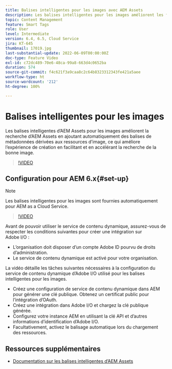 ```yaml
---
title: Balises intelligentes pour les images avec AEM Assets
description: Les balises intelligentes pour les images améliorent les fonctionnalités de recherche d’AEM en ajoutant automatiquement et intelligemment des balises de métadonnées aux ressources d’image en fonction du contenu de l’image.
topic: Content Management
feature: Smart Tags
role: User
level: Intermediate
version: 6.4, 6.5, Cloud Service
jira: KT-645
thumbnail: 17019.jpg
last-substantial-update: 2022-06-09T00:00:00Z
doc-type: Feature Video
exl-id: c72dc489-70e6-48ca-99a8-663d4c0652ba
duration: 574
source-git-commit: f4c621f3a9caa8c2c64b8323312343fe421a5aee
workflow-type: ht
source-wordcount: '212'
ht-degree: 100%

---
```


# Balises intelligentes pour les images

Les balises intelligentes d’AEM Assets pour les images améliorent la recherche d’AEM Assets en ajoutant automatiquement des balises de métadonnées dérivées aux ressources d’image, ce qui améliore l’expérience de création en facilitant et en accélérant la recherche de la bonne image.

>[!VIDEO](https://video.tv.adobe.com/v/17019?quality=12&learn=on)

## Configuration pour AEM 6.x{#set-up}

>[!NOTE]
> Les balises intelligentes pour les images sont fournies automatiquement pour AEM as a Cloud Service.

>[!VIDEO](https://video.tv.adobe.com/v/17023?quality=12&learn=on)

Avant de pouvoir utiliser le service de contenu dynamique, assurez-vous de respecter les conditions suivantes pour créer une intégration sur Adobe I/O :

* L’organisation doit disposer d’un compte Adobe ID pourvu de droits d’administration.
* Le service de contenu dynamique est activé pour votre organisation.

La vidéo détaille les tâches suivantes nécessaires à la configuration du service de contenu dynamique d’Adobe I/O utilisé pour les balises intelligentes pour les images.

* Créez une configuration de service de contenu dynamique dans AEM pour générer une clé publique. Obtenez un certificat public pour l’intégration d’OAuth.
* Créez une intégration dans Adobe I/O et chargez la clé publique générée.
* Configurez votre instance AEM en utilisant la clé API et d’autres informations d’identification d’Adobe I/O.
* Facultativement, activez le balisage automatique lors du chargement des ressources.

## Ressources supplémentaires

* [Documentation sur les balises intelligentes d’AEM Assets](https://experienceleague.adobe.com/docs/experience-manager-cloud-service/content/assets/manage/smart-tags.html?lang=fr)
